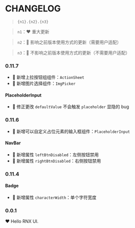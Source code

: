# CHANGELOG

> `{n1}.{n2}.{n3}`

> `n1`：❤️ 重大更新

> `n2`：💛 影响之前版本使用方式的更新（需要用户适配）

> `n3`：💚 不影响之前版本使用方式的更新（不需要用户适配）

### 0.11.7

- 💚 新增上拉按钮组组件：`ActionSheet`
- 💚 新增图片选择组件：`ImgPicker`

#### PlaceholderInput

- 💚 修正更改 `defaultValue` 不会触发 `placeholder` 显隐的 bug

### 0.11.6

- 💚 新增可以自定义占位元素的输入框组件：`PlaceholderInput`

#### NavBar

- 💚 新增属性 `leftBtnDisabled`：左侧按钮禁用
- 💚 新增属性 `rightBtnDisabled`：右侧按钮禁用

### 0.11.4

#### Badge

- 💚 新增属性 `characterWidth`：单个字符宽度

### 0.0.1

❤️ Hello RNX UI.
